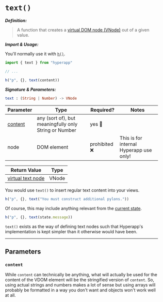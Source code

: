 # `text()`

**_Definition:_**

> A function that creates a [virtual DOM node (VNode)](../architecture/views.md#virtual-dom) out of a given value.

**_Import & Usage:_**

You'll normally use it with [`h()`](./h.md).

```js
import { text } from "hyperapp"

// ...

h("p", {}, text(content))
```

**_Signature & Parameters:_**

```elm
text : (String | Number) -> VNode
```

| Parameter           | Type                                                  | Required?      | Notes                                   |
| ------------------- | ----------------------------------------------------- | -------------- | --------------------------------------- |
| [content](#content) | any (sort of), but meaningfully only String or Number | yes :100:      |                                         |
| node                | DOM element                                           | prohibited :x: | This is for internal Hyperapp use only! |

| Return Value                                              | Type  |
| --------------------------------------------------------- | ----- |
| [virtual text node](../architecture/views.md#virtual-dom) | VNode |

You would use `text()` to insert regular text content into your views.

```js
h("p", {}, text("You must construct additional pylons."))
```

<!-- In the videogame "StarCraft", the alien race known as the Protoss use special structures called pylons to power their buildings. -->

Of course, this may include anything relevant from the [current state](../architecture/state.md).

```js
h("p", {}, text(state.message))
```

`text()` exists as the way of defining text nodes such that Hyperapp's implementation is kept simpler than it otherwise would have been.

---

## Parameters

### `content`

While `content` can technically be anything, what will actually be used for the content of the VDOM element will be the stringified version of `content`. So, using actual strings and numbers makes a lot of sense but using arrays will probably be formatted in a way you don't want and objects won't work well at all.
